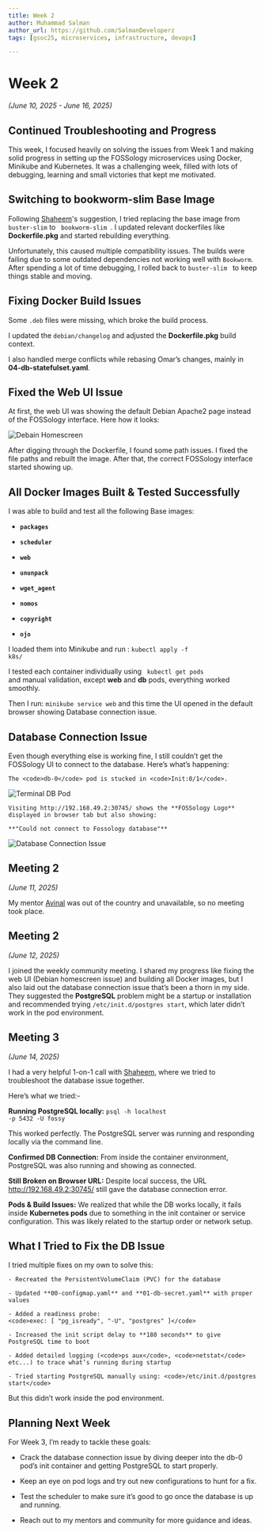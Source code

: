 ```yaml
---
title: Week 2
author: Muhammad Salman
author_url: https://github.com/SalmanDeveloperz
tags: [gsoc25, microservices, infrastructure, devops]

---
```

<!--
SPDX-License-Identifier: CC-BY-SA-4.0

SPDX-FileCopyright Text: 2025 Muhammad Salman <chsalmanramzan422@gmail.com>
-->

# Week 2

*(June 10, 2025 - June 16, 2025)*

## Continued Troubleshooting and Progress

This week, I focused heavily on solving the issues from Week 1 and making solid progress in setting up the FOSSology microservices using Docker, Minikube and Kubernetes. It was a challenging week, filled with lots of debugging, learning and small victories that kept me motivated.

## Switching to bookworm-slim Base Image

Following [Shaheem](https://github.com/shaheemazmalmmd)'s suggestion, I tried replacing the base image from <code>buster-slim</code> to <code> bookworm-slim </code>. I updated relevant dockerfiles like **Dockerfile.pkg** and started rebuilding everything.

Unfortunately, this caused multiple compatibility issues. The builds were failing due to some outdated dependencies not working well with <code>Bookworm</code>. After spending a lot of time debugging, I rolled back to <code>buster-slim </code> to keep things stable and moving.

## Fixing Docker Build Issues

Some <code>.deb</code> files were missing, which broke the build process.

I updated the <code>debian/changelog</code> and adjusted the **Dockerfile.pkg** build context.

I also handled merge conflicts while rebasing Omar’s changes, mainly in **04-db-statefulset.yaml**.

## Fixed the Web UI Issue

At first, the web UI was showing the default Debian Apache2 page instead of the FOSSology interface. Here how it looks:

![Debain Homescreen](debianscreen.png)

After digging through the Dockerfile, I found some path issues. I fixed the file paths and rebuilt the image. After that, the correct FOSSology interface started showing up.

## All Docker Images Built & Tested Successfully

I was able to build and test all the following Base images:

- <code>**packages**</code>

- <code>**scheduler**</code>

- <code>**web**</code>

- <code>**ununpack**</code>

- <code>**wget_agent**</code>

- <code>**nomos**</code>

- <code>**copyright**</code>

- <code>**ojo**</code>

I loaded them into Minikube and run :  <code>kubectl apply -f k8s/</code>

I tested each container individually using <code> kubectl get pods </code> and manual validation, except **web** and **db** pods, everything worked smoothly.

Then I run: <code>minikube service web</code> and this time the UI opened in the default browser showing Database connection issue.

## Database Connection Issue

Even though everything else is working fine, I still couldn’t get the FOSSology UI to connect to the database. Here’s what’s happening:

    The <code>db-0</code> pod is stucked in <code>Init:0/1</code>.

![Terminal DB Pod](dbpodterminal.png)

    Visiting http://192.168.49.2:30745/ shows the **FOSSology Logo** displayed in browser tab but also showing:

    **"Could not connect to Fossology database"**

![Database Connection Issue](databaseissue.png)

## Meeting 2

*(June 11, 2025)*

My mentor [Avinal](https://github.com/avinal) was out of the country and unavailable, so no meeting took place.

## Meeting 2

*(June 12, 2025)*

I joined the weekly community meeting. I shared my progress like fixing the web UI (Debian homescreen issue) and building all Docker images, but I also laid out the database connection issue that’s been a thorn in my side. They suggested the **PostgreSQL** problem might be a startup or installation and recommended trying <code>/etc/init.d/postgres start</code>, which later didn’t work in the pod environment.

## Meeting 3

*(June 14, 2025)*

I had a very helpful 1-on-1 call with [Shaheem](https://github.com/shaheemazmalmmd), where we tried to troubleshoot the database issue together.

Here’s what we tried:-

**Running PostgreSQL locally:** <code>psql -h localhost -p 5432 -U fossy</code>

This worked perfectly. The PostgreSQL server was running and responding locally via the command line.

**Confirmed DB Connection:**
From inside the container environment, PostgreSQL was also running and showing as connected.

**Still Broken on Browser URL:**
Despite local success, the URL http://192.168.49.2:30745/ still gave the database connection error.

**Pods & Build Issues:**
We realized that while the DB works locally, it fails inside **Kubernetes pods** due to something in the init container or service configuration. This was likely related to the startup order or network setup.


## What I Tried to Fix the DB Issue

I tried multiple fixes on my own to solve this:

    - Recreated the PersistentVolumeClaim (PVC) for the database

    - Updated **00-configmap.yaml** and **01-db-secret.yaml** with proper values

    - Added a readiness probe:
    <code>exec: [ "pg_isready", "-U", "postgres" ]</code>

    - Increased the init script delay to **180 seconds** to give PostgreSQL time to boot

    - Added detailed logging (<code>ps aux</code>, <code>netstat</code> etc...) to trace what’s running during startup

    - Tried starting PostgreSQL manually using: <code>/etc/init.d/postgres start</code>

But this didn’t work inside the pod environment.

## Planning Next Week

For Week 3, I’m ready to tackle these goals:

- Crack the database connection issue by diving deeper into the db-0 pod’s init container and getting PostgreSQL to start properly.

- Keep an eye on pod logs and try out new configurations to hunt for a fix.

- Test the scheduler to make sure it’s good to go once the database is up and running.

- Reach out to my mentors and community for more guidance and ideas.
